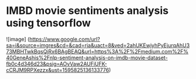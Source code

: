 # IMBD movie sentiments analysis using tensorflow 

![image] (https://www.google.com/url?sa=i&source=imgres&cd=&cad=rja&uact=8&ved=2ahUKEwjyhPyEjurqAhU373MBHTwkBqsQjRx6BAgBEAQ&url=https%3A%2F%2Fmedium.com%2F%40GeneAshis%2Fnlp-sentiment-analysis-on-imdb-movie-dataset-fb0c4d346d23&psig=AOvVaw2AUFiUFK-cCRJM9RPXezzx&ust=1595825136133776)
